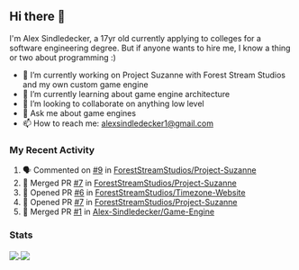 ## Hi there 👋

I'm Alex Sindledecker, a 17yr old currently applying to colleges for a software engineering degree. But if anyone wants to hire me, I know a thing or two about programming :)

- 🔭 I’m currently working on Project Suzanne with Forest Stream Studios and my own custom game engine
- 🌱 I’m currently learning about game engine architecture
- 👯 I’m looking to collaborate on anything low level
- 💬 Ask me about game engines
- 📫 How to reach me: alexsindledecker1@gmail.com

### My Recent Activity
<!--START_SECTION:activity-->
1. 🗣 Commented on [#9](https://github.com//ForestStreamStudios/Project-Suzanne/issues/9) in [ForestStreamStudios/Project-Suzanne](https://github.com//ForestStreamStudios/Project-Suzanne)
2. 🎉 Merged PR [#7](https://github.com//ForestStreamStudios/Project-Suzanne/pull/7) in [ForestStreamStudios/Project-Suzanne](https://github.com//ForestStreamStudios/Project-Suzanne)
3. 💪 Opened PR [#6](https://github.com//ForestStreamStudios/Timezone-Website/pull/6) in [ForestStreamStudios/Timezone-Website](https://github.com//ForestStreamStudios/Timezone-Website)
4. 💪 Opened PR [#7](https://github.com//ForestStreamStudios/Project-Suzanne/pull/7) in [ForestStreamStudios/Project-Suzanne](https://github.com//ForestStreamStudios/Project-Suzanne)
5. 🎉 Merged PR [#1](https://github.com//Alex-Sindledecker/Game-Engine/pull/1) in [Alex-Sindledecker/Game-Engine](https://github.com//Alex-Sindledecker/Game-Engine)
<!--END_SECTION:activity-->

<div align="left">
  <h3>Stats</h3>
</div>
<div align="left">
  <a href="https://github.com/Alex-Sindledecker" target="_blank">
    <img align="center"
      src="https://github-readme-stats-seven-chi.vercel.app/api?username=Alex-Sindledecker&hide=stars&theme=ayu-mirage">
  </a>
  <a href="https://github.com/search?o=desc&q=user%3AAlex-Sindledecker&s=stars&type=Repositories">
    <img align="center"
      src="https://github-readme-stats-seven-chi.vercel.app/api/top-langs/?username=Alex-Sindledecker&layout=compact&theme=ayu-mirage">
  </a>
</div>
